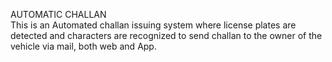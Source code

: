 AUTOMATIC CHALLAN 
<br>
This is an Automated challan issuing system where license plates are detected and characters are recognized to send challan to the owner of the vehicle via mail, both web and App.
